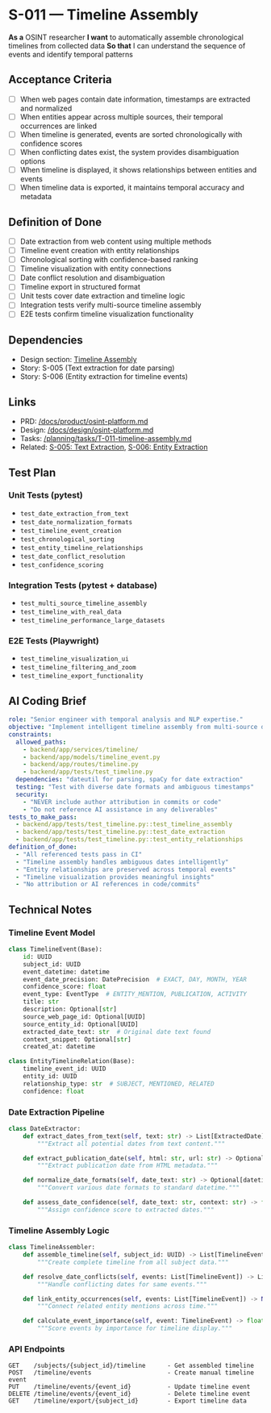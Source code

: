 # S-011 — Timeline Assembly

**As a** OSINT researcher
**I want** to automatically assemble chronological timelines from collected data
**So that** I can understand the sequence of events and identify temporal patterns

## Acceptance Criteria
- [ ] When web pages contain date information, timestamps are extracted and normalized
- [ ] When entities appear across multiple sources, their temporal occurrences are linked
- [ ] When timeline is generated, events are sorted chronologically with confidence scores
- [ ] When conflicting dates exist, the system provides disambiguation options
- [ ] When timeline is displayed, it shows relationships between entities and events
- [ ] When timeline data is exported, it maintains temporal accuracy and metadata

## Definition of Done
- [ ] Date extraction from web content using multiple methods
- [ ] Timeline event creation with entity relationships
- [ ] Chronological sorting with confidence-based ranking
- [ ] Timeline visualization with entity connections
- [ ] Date conflict resolution and disambiguation
- [ ] Timeline export in structured format
- [ ] Unit tests cover date extraction and timeline logic
- [ ] Integration tests verify multi-source timeline assembly
- [ ] E2E tests confirm timeline visualization functionality

## Dependencies
- Design section: [Timeline Assembly](../../docs/design/osint-platform.md#advanced-features)
- Story: S-005 (Text extraction for date parsing)
- Story: S-006 (Entity extraction for timeline events)

## Links
- PRD: [/docs/product/osint-platform.md](../../docs/product/osint-platform.md)
- Design: [/docs/design/osint-platform.md](../../docs/design/osint-platform.md)
- Tasks: [/planning/tasks/T-011-timeline-assembly.md](../tasks/T-011-timeline-assembly.md)
- Related: [S-005: Text Extraction](S-005-text-extraction.md), [S-006: Entity Extraction](S-006-entity-extraction.md)

## Test Plan

### Unit Tests (pytest)
- `test_date_extraction_from_text`
- `test_date_normalization_formats`
- `test_timeline_event_creation`
- `test_chronological_sorting`
- `test_entity_timeline_relationships`
- `test_date_conflict_resolution`
- `test_confidence_scoring`

### Integration Tests (pytest + database)
- `test_multi_source_timeline_assembly`
- `test_timeline_with_real_data`
- `test_timeline_performance_large_datasets`

### E2E Tests (Playwright)
- `test_timeline_visualization_ui`
- `test_timeline_filtering_and_zoom`
- `test_timeline_export_functionality`

## AI Coding Brief
```yaml
role: "Senior engineer with temporal analysis and NLP expertise."
objective: "Implement intelligent timeline assembly from multi-source data."
constraints:
  allowed_paths:
    - backend/app/services/timeline/
    - backend/app/models/timeline_event.py
    - backend/app/routes/timeline.py
    - backend/app/tests/test_timeline.py
  dependencies: "dateutil for parsing, spaCy for date extraction"
  testing: "Test with diverse date formats and ambiguous timestamps"
  security:
    - "NEVER include author attribution in commits or code"
    - "Do not reference AI assistance in any deliverables"
tests_to_make_pass:
  - backend/app/tests/test_timeline.py::test_timeline_assembly
  - backend/app/tests/test_timeline.py::test_date_extraction
  - backend/app/tests/test_timeline.py::test_entity_relationships
definition_of_done:
  - "All referenced tests pass in CI"
  - "Timeline assembly handles ambiguous dates intelligently"
  - "Entity relationships are preserved across temporal events"
  - "Timeline visualization provides meaningful insights"
  - "No attribution or AI references in code/commits"
```

## Technical Notes

### Timeline Event Model
```python
class TimelineEvent(Base):
    id: UUID
    subject_id: UUID
    event_datetime: datetime
    event_date_precision: DatePrecision  # EXACT, DAY, MONTH, YEAR
    confidence_score: float
    event_type: EventType  # ENTITY_MENTION, PUBLICATION, ACTIVITY
    title: str
    description: Optional[str]
    source_web_page_id: Optional[UUID]
    source_entity_id: Optional[UUID]
    extracted_date_text: str  # Original date text found
    context_snippet: Optional[str]
    created_at: datetime

class EntityTimelineRelation(Base):
    timeline_event_id: UUID
    entity_id: UUID
    relationship_type: str  # SUBJECT, MENTIONED, RELATED
    confidence: float
```

### Date Extraction Pipeline
```python
class DateExtractor:
    def extract_dates_from_text(self, text: str) -> List[ExtractedDate]:
        """Extract all potential dates from text content."""

    def extract_publication_date(self, html: str, url: str) -> Optional[datetime]:
        """Extract publication date from HTML metadata."""

    def normalize_date_formats(self, date_text: str) -> Optional[datetime]:
        """Convert various date formats to standard datetime."""

    def assess_date_confidence(self, date_text: str, context: str) -> float:
        """Assign confidence score to extracted dates."""
```

### Timeline Assembly Logic
```python
class TimelineAssembler:
    def assemble_timeline(self, subject_id: UUID) -> List[TimelineEvent]:
        """Create complete timeline from all subject data."""

    def resolve_date_conflicts(self, events: List[TimelineEvent]) -> List[TimelineEvent]:
        """Handle conflicting dates for same events."""

    def link_entity_occurrences(self, events: List[TimelineEvent]) -> None:
        """Connect related entity mentions across time."""

    def calculate_event_importance(self, event: TimelineEvent) -> float:
        """Score events by importance for timeline display."""
```

### API Endpoints
```
GET    /subjects/{subject_id}/timeline      - Get assembled timeline
POST   /timeline/events                     - Create manual timeline event
PUT    /timeline/events/{event_id}          - Update timeline event
DELETE /timeline/events/{event_id}          - Delete timeline event
GET    /timeline/export/{subject_id}        - Export timeline data
```